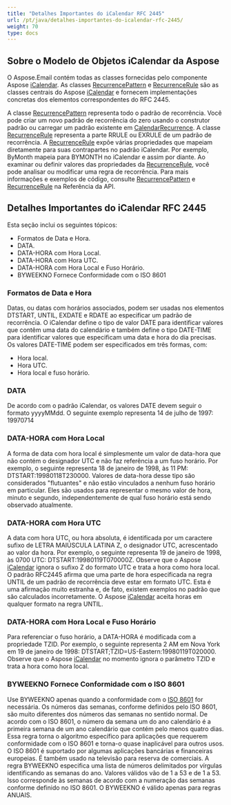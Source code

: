 ```yaml
---
title: "Detalhes Importantes do iCalendar RFC 2445"
url: /pt/java/detalhes-importantes-do-icalendar-rfc-2445/
weight: 70
type: docs
---
```



## **Sobre o Modelo de Objetos iCalendar da Aspose**
O Aspose.Email contém todas as classes fornecidas pelo componente Aspose [iCalendar](https://apireference.aspose.com/email/java/com.aspose.email/MapiCalendar). As classes [RecurrencePattern](https://apireference.aspose.com/email/java/com.aspose.email/RecurrencePattern) e [RecurrenceRule](https://apireference.aspose.com/email/java/com.aspose.email/RecurrenceRule) são as classes centrais do Aspose [iCalendar](https://apireference.aspose.com/email/java/com.aspose.email/MapiCalendar) e fornecem implementações concretas dos elementos correspondentes do RFC 2445.

A classe [RecurrencePattern](https://apireference.aspose.com/email/java/com.aspose.email/RecurrencePattern) representa todo o padrão de recorrência. Você pode criar um novo padrão de recorrência do zero usando o construtor padrão ou carregar um padrão existente em [CalendarRecurrence](https://apireference.aspose.com/email/java/com.aspose.email/CalendarRecurrence#CalendarRecurrence\(java.lang.String\)). A classe [RecurrenceRule](https://apireference.aspose.com/email/java/com.aspose.email/RecurrenceRule) representa a parte RRULE ou EXRULE de um padrão de recorrência. A [RecurrenceRule](https://apireference.aspose.com/email/java/com.aspose.email/RecurrenceRule) expõe várias propriedades que mapeiam diretamente para suas contrapartes no padrão iCalendar. Por exemplo, ByMonth mapeia para BYMONTH no iCalendar e assim por diante. Ao examinar ou definir valores das propriedades da [RecurrenceRule](https://apireference.aspose.com/email/java/com.aspose.email/RecurrenceRule), você pode analisar ou modificar uma regra de recorrência. Para mais informações e exemplos de código, consulte [RecurrencePattern](https://apireference.aspose.com/email/java/com.aspose.email/RecurrencePattern) e [RecurrenceRule](https://apireference.aspose.com/email/java/com.aspose.email/RecurrenceRule) na Referência da API.

## **Detalhes Importantes do iCalendar RFC 2445**
Esta seção inclui os seguintes tópicos:

- Formatos de Data e Hora.
- DATA.
- DATA-HORA com Hora Local.
- DATA-HORA com Hora UTC.
- DATA-HORA com Hora Local e Fuso Horário.
- BYWEEKNO Fornece Conformidade com o ISO 8601

### **Formatos de Data e Hora**
Datas, ou datas com horários associados, podem ser usadas nos elementos DTSTART, UNTIL, EXDATE e RDATE ao especificar um padrão de recorrência. O iCalendar define o tipo de valor DATE para identificar valores que contêm uma data do calendário e também define o tipo DATE-TIME para identificar valores que especificam uma data e hora do dia precisas. Os valores DATE-TIME podem ser especificados em três formas, com:

- Hora local.
- Hora UTC.
- Hora local e fuso horário.

### **DATA**
De acordo com o padrão iCalendar, os valores DATE devem seguir o formato yyyyMMdd. O seguinte exemplo representa 14 de julho de 1997: 19970714

### **DATA-HORA com Hora Local**
A forma de data com hora local é simplesmente um valor de data-hora que não contém o designador UTC e não faz referência a um fuso horário. Por exemplo, o seguinte representa 18 de janeiro de 1998, às 11 PM: DTSTART:19980118T230000. Valores de data-hora desse tipo são considerados "flutuantes" e não estão vinculados a nenhum fuso horário em particular. Eles são usados para representar o mesmo valor de hora, minuto e segundo, independentemente de qual fuso horário está sendo observado atualmente.

### **DATA-HORA com Hora UTC**
A data com hora UTC, ou hora absoluta, é identificada por um caractere sufixo de LETRA MAIÚSCULA LATINA Z, o designador UTC, acrescentado ao valor da hora. Por exemplo, o seguinte representa 19 de janeiro de 1998, às 0700 UTC: DTSTART:19980119T070000Z. Observe que o Aspose [iCalendar](https://apireference.aspose.com/email/java/com.aspose.email/MapiCalendar) ignora o sufixo Z do formato UTC e trata a hora como hora local. O padrão RFC2445 afirma que uma parte de hora especificada na regra UNTIL de um padrão de recorrência deve estar em formato UTC. Esta é uma afirmação muito estranha e, de fato, existem exemplos no padrão que são calculados incorretamente. O Aspose [iCalendar](https://apireference.aspose.com/email/java/com.aspose.email/MapiCalendar) aceita horas em qualquer formato na regra UNTIL.

### **DATA-HORA com Hora Local e Fuso Horário**
Para referenciar o fuso horário, a DATA-HORA é modificada com a propriedade TZID. Por exemplo, o seguinte representa 2 AM em Nova York em 19 de janeiro de 1998: DTSTART;TZID=US-Eastern:19980119T020000. Observe que o Aspose [iCalendar](https://apireference.aspose.com/email/java/com.aspose.email/MapiCalendar) no momento ignora o parâmetro TZID e trata a hora como hora local.

### **BYWEEKNO Fornece Conformidade com o ISO 8601**
Use BYWEEKNO apenas quando a conformidade com o [ISO 8601](https://en.wikipedia.org/wiki/ISO_8601) for necessária. Os números das semanas, conforme definidos pelo ISO 8601, são muito diferentes dos números das semanas no sentido normal. De acordo com o ISO 8601, o número da semana um do ano calendário é a primeira semana de um ano calendário que contém pelo menos quatro dias. Essa regra torna o algoritmo específico para aplicações que requerem conformidade com o ISO 8601 e torna-o quase inaplicável para outros usos. O ISO 8601 é suportado por algumas aplicações bancárias e financeiras europeias. É também usado na televisão para reserva de comerciais. A regra BYWEEKNO especifica uma lista de números delimitados por vírgulas identificando as semanas do ano. Valores válidos vão de 1 a 53 e de 1 a 53. Isso corresponde às semanas de acordo com a numeração das semanas conforme definido no ISO 8601. O BYWEEKNO é válido apenas para regras ANUAIS.